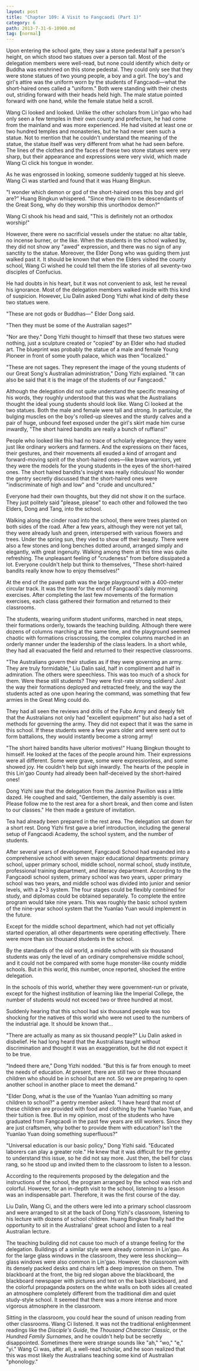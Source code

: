 ```yaml
---
layout: post
title: "Chapter 109: A Visit to Fangcaodi (Part 1)"
category: 6
path: 2013-7-31-6-10900.md
tag: [normal]
---
```


Upon entering the school gate, they saw a stone pedestal half a person's height, on which stood two statues over a person tall. Most of the delegation members were well-read, but none could identify which deity or Buddha was enshrined on this stone pedestal. They could only see that they were stone statues of two young people, a boy and a girl. The boy's and girl's attire was the uniform worn by the students of Fangcaodi—what the short-haired ones called a "uniform." Both were standing with their chests out, striding forward with their heads held high. The male statue pointed forward with one hand, while the female statue held a scroll.

Wang Ci looked and looked. Unlike the other scholars from Lin'gao who had only seen a few temples in their own county and prefecture, he had come from the mainland and was more experienced. He had visited at least one or two hundred temples and monasteries, but he had never seen such a statue. Not to mention that he couldn't understand the meaning of the statue, the statue itself was very different from what he had seen before. The lines of the clothes and the faces of these two stone statues were very sharp, but their appearance and expressions were very vivid, which made Wang Ci click his tongue in wonder.

As he was engrossed in looking, someone suddenly tugged at his sleeve. Wang Ci was startled and found that it was Huang Bingkun.

"I wonder which demon or god of the short-haired ones this boy and girl are?" Huang Bingkun whispered. "Since they claim to be descendants of the Great Song, why do they worship this unorthodox demon?"

Wang Ci shook his head and said, "This is definitely not an orthodox worship!"

However, there were no sacrificial vessels under the statue: no altar table, no incense burner, or the like. When the students in the school walked by, they did not show any "awed" expression, and there was no sign of any sanctity to the statue. Moreover, the Elder Dong who was guiding them just walked past it. It should be known that when the Elders visited the county school, Wang Ci wished he could tell them the life stories of all seventy-two disciples of Confucius.

He had doubts in his heart, but it was not convenient to ask, lest he reveal his ignorance. Most of the delegation members walked inside with this kind of suspicion. However, Liu Dalin asked Dong Yizhi what kind of deity these two statues were.

"These are not gods or Buddhas—" Elder Dong said.

"Then they must be some of the Australian sages?"

"Nor are they." Dong Yizhi thought to himself that these two statues were nothing, just a sculpture created or "copied" by an Elder who had studied art. The blueprint was probably the statue of a male and female Young Pioneer in front of some youth palace, which was then "localized."

"These are not sages. They represent the image of the young students of our Great Song's Australian administration," Dong Yizhi explained. "It can also be said that it is the image of the students of our Fangcaodi."

Although the delegation did not quite understand the specific meaning of his words, they roughly understood that this was what the Australians thought the ideal young students should look like. Wang Ci looked at the two statues. Both the male and female were tall and strong. In particular, the bulging muscles on the boy's rolled-up sleeves and the sturdy calves and a pair of huge, unbound feet exposed under the girl's skirt made him curse inwardly, "The short haired bandits are really a bunch of ruffians!"

People who looked like this had no trace of scholarly elegance; they were just like ordinary workers and farmers. And the expressions on their faces, their gestures, and their movements all exuded a kind of arrogant and forward-moving spirit of the short-haired ones—like brave warriors, yet they were the models for the young students in the eyes of the short-haired ones. The short haired bandits's insight was really ridiculous! No wonder the gentry secretly discussed that the short-haired ones were "indiscriminate of high and low" and "crude and uncultured."

Everyone had their own thoughts, but they did not show it on the surface. They just politely said "please, please" to each other and followed the two Elders, Dong and Tang, into the school.

Walking along the cinder road into the school, there were trees planted on both sides of the road. After a few years, although they were not yet tall, they were already lush and green, interspersed with various flowers and trees. Under the spring sun, they vied to show off their beauty. There were also a few stones and long benches dotted around, arranged simply and elegantly, with great ingenuity. Walking among them at this time was quite refreshing. The unpleasant feeling of "crudeness" from before dissipated a lot. Everyone couldn't help but think to themselves, "These short-haired bandits really know how to enjoy themselves!"

At the end of the paved path was the large playground with a 400-meter circular track. It was the time for the end of Fangcaodi's daily morning exercises. After completing the last few movements of the formation exercises, each class gathered their formation and returned to their classrooms.

The students, wearing uniform student uniforms, marched in neat steps, their formations orderly, towards the teaching building. Although there were dozens of columns marching at the same time, and the playground seemed chaotic with formations crisscrossing, the complex columns marched in an orderly manner under the leadership of the class leaders. In a short while, they had all evacuated the field and returned to their respective classrooms.

"The Australians govern their studies as if they were governing an army. They are truly formidable," Liu Dalin said, half in compliment and half in admiration. The others were speechless. This was too much of a shock for them. Were these still students? They were first-rate strong soldiers! Just the way their formations deployed and retracted freely, and the way the students acted as one upon hearing the command, was something that few armies in the Great Ming could do.

They had all seen the reviews and drills of the Fubo Army and deeply felt that the Australians not only had "excellent equipment" but also had a set of methods for governing the army. They did not expect that it was the same in this school. If these students were a few years older and were sent out to form battalions, they would instantly become a strong army!

"The short haired bandits have ulterior motives!" Huang Bingkun thought to himself. He looked at the faces of the people around him. Their expressions were all different. Some were grave, some were expressionless, and some showed joy. He couldn't help but sigh inwardly. The hearts of the people in this Lin'gao County had already been half-deceived by the short-haired ones!

Dong Yizhi saw that the delegation from the Jasmine Pavilion was a little dazed. He coughed and said, "Gentlemen, the daily assembly is over. Please follow me to the rest area for a short break, and then come and listen to our classes." He then made a gesture of invitation.

Tea had already been prepared in the rest area. The delegation sat down for a short rest. Dong Yizhi first gave a brief introduction, including the general setup of Fangcaodi Academy, the school system, and the number of students.

After several years of development, Fangcaodi School had expanded into a comprehensive school with seven major educational departments: primary school, upper primary school, middle school, normal school, study institute, professional training department, and literacy department. According to the Fangcaodi school system, primary school was two years, upper primary school was two years, and middle school was divided into junior and senior levels, with a 2+3 system. The four stages could be flexibly combined for study, and diplomas could be obtained separately. To complete the entire program would take nine years. This was roughly the basic school system of the nine-year school system that the Yuanlao Yuan would implement in the future.

Except for the middle school department, which had not yet officially started operation, all other departments were operating effectively. There were more than six thousand students in the school.

By the standards of the old world, a middle school with six thousand students was only the level of an ordinary comprehensive middle school, and it could not be compared with some huge monster-like county middle schools. But in this world, this number, once reported, shocked the entire delegation.

In the schools of this world, whether they were government-run or private, except for the highest institution of learning like the Imperial College, the number of students would not exceed two or three hundred at most.

Suddenly hearing that this school had six thousand people was too shocking for the natives of this world who were not used to the numbers of the industrial age. It should be known that...

"There are actually as many as six thousand people?" Liu Dalin asked in disbelief. He had long heard that the Australians taught without discrimination and thought it was an exaggeration, but he did not expect it to be true.

"Indeed there are," Dong Yizhi nodded. "But this is far from enough to meet the needs of education. At present, there are still two or three thousand children who should be in school but are not. So we are preparing to open another school in another place to meet the demand."

"Elder Dong, what is the use of the Yuanlao Yuan admitting so many children to school?" a gentry member asked. "I have heard that most of these children are provided with food and clothing by the Yuanlao Yuan, and their tuition is free. But in my opinion, most of the students who have graduated from Fangcaodi in the past few years are still workers. Since they are just craftsmen, why bother to provide them with education? Isn't the Yuanlao Yuan doing something superfluous?"

"Universal education is our basic policy," Dong Yizhi said. "Educated laborers can play a greater role." He knew that it was difficult for the gentry to understand this issue, so he did not say more. Just then, the bell for class rang, so he stood up and invited them to the classroom to listen to a lesson.

According to the requirements proposed by the delegation and the instructions of the school, the program arranged by the school was rich and colorful. However, for an in-depth visit to the school, listening to a lesson was an indispensable part. Therefore, it was the first course of the day.

Liu Dalin, Wang Ci, and the others were led into a primary school classroom and were arranged to sit at the back of Dong Yizhi's classroom, listening to his lecture with dozens of school children. Huang Bingkun finally had the opportunity to sit in the Australians' great school and listen to a real Australian lecture.

The teaching building did not cause too much of a strange feeling for the delegation. Buildings of a similar style were already common in Lin'gao. As for the large glass windows in the classroom, they were less shocking—glass windows were also common in Lin'gao. However, the classroom with its densely packed desks and chairs left a deep impression on them. The blackboard at the front, the big red slogan above the blackboard, the blackboard newspaper with pictures and text on the back blackboard, and the colorful propaganda posters on the white walls on both sides all created an atmosphere completely different from the traditional dim and quiet study-style school. It seemed that there was a more intense and more vigorous atmosphere in the classroom.

Sitting in the classroom, you could hear the sound of unison reading from other classrooms. Wang Ci listened. It was not the traditional enlightenment readings like the *Disciple's Guide*, the *Thousand Character Classic*, or the *Hundred Family Surnames*, and he couldn't help but be secretly disappointed. Sometimes there were strange sounds like "ah," "wo," "e," "yi." Wang Ci was, after all, a well-read scholar, and he soon realized that this was most likely the Australians teaching some kind of Australian "phonology."